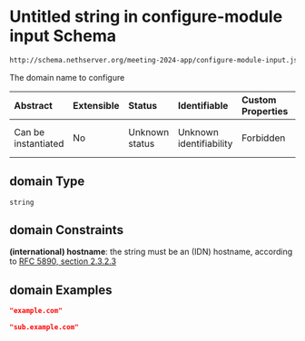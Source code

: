# Untitled string in configure-module input Schema

```txt
http://schema.nethserver.org/meeting-2024-app/configure-module-input.json#/properties/domain
```

The domain name to configure

| Abstract            | Extensible | Status         | Identifiable            | Custom Properties | Additional Properties | Access Restrictions | Defined In                                                                                           |
| :------------------ | :--------- | :------------- | :---------------------- | :---------------- | :-------------------- | :------------------ | :--------------------------------------------------------------------------------------------------- |
| Can be instantiated | No         | Unknown status | Unknown identifiability | Forbidden         | Allowed               | none                | [configure-module-input.json\*](meeting-2024-app/configure-module-input.json "open original schema") |

## domain Type

`string`

## domain Constraints

**(international) hostname**: the string must be an (IDN) hostname, according to [RFC 5890, section 2.3.2.3](https://tools.ietf.org/html/rfc5890 "check the specification")

## domain Examples

```json
"example.com"
```

```json
"sub.example.com"
```
